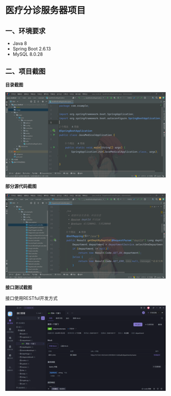 # 医疗分诊服务器项目

## 一、环境要求

* Java 8
* Spring Boot 2.6.13 
* MySQL 8.0.28

## 二、项目截图

**目录截图**

![](./image/1.png)

**部分源代码截图**

![](./image/2.png)

**接口测试截图**

接口使用RESTful开发方式

![](./image/3.png)